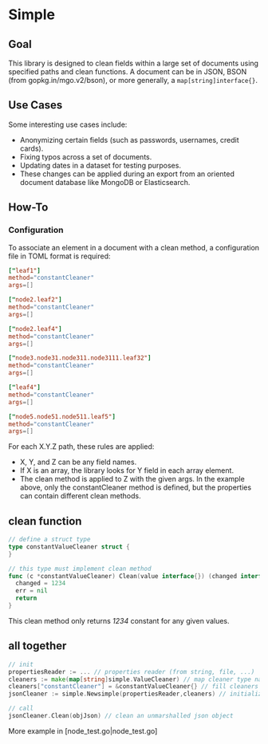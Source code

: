 # Simple

## Goal

This library is designed to clean fields within a large set of documents using specified paths and clean functions. A document can be in JSON, BSON (from gopkg.in/mgo.v2/bson), or more generally, a `map[string]interface{}`.

## Use Cases

Some interesting use cases include:

- Anonymizing certain fields (such as passwords, usernames, credit cards).
- Fixing typos across a set of documents.
- Updating dates in a dataset for testing purposes.
- These changes can be applied during an export from an oriented document database like MongoDB or Elasticsearch.

## How-To

### Configuration

To associate an element in a document with a clean method, a configuration file in TOML format is required:

```toml
["leaf1"]
method="constantCleaner"
args=[]

["node2.leaf2"]
method="constantCleaner"
args=[]

["node2.leaf4"]
method="constantCleaner"
args=[]

["node3.node31.node311.node3111.leaf32"]
method="constantCleaner"
args=[]

["leaf4"]
method="constantCleaner"
args=[]

["node5.node51.node511.leaf5"]
method="constantCleaner"
args=[]

```
For each X.Y.Z path, these rules are applied:

* X, Y, and Z can be any field names.
* If X is an array, the library looks for Y field in each array element.
* The clean method is applied to Z with the given args.
In the example above, only the constantCleaner method is defined, but the properties can contain different clean methods.

## clean function

```go
// define a struct type
type constantValueCleaner struct {
}

// this type must implement clean method
func (c *constantValueCleaner) Clean(value interface{}) (changed interface{}, err error) {
  changed = 1234
  err = nil
  return 
}

```

This clean method only returns _1234_ constant for any given values.

## all together

```go
// init
propertiesReader := ... // properties reader (from string, file, ...)
cleaners := make(map[string]simple.ValueCleaner) // map cleaner type names given in properties file with a real cleaner instance
cleaners["constantCleaner"] = &constantValueCleaner{} // fill cleaners map 
jsonCleaner := simple.Newsimple(propertiesReader,cleaners) // initialize the json cleaner

// call
jsonCleaner.Clean(objJson) // clean an unmarshalled json object
```

More example in [node_test.go|node_test.go]




